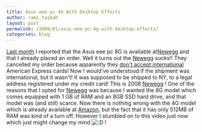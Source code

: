 ```yaml
---
title: Asus eee pc 4G With Desktop Effects
author: rami_taibah
layout: post
permalink: /2008/01/asus-eee-pc-4g-with-desktop-effects/
categories: blog
---
```

[Last month](/blog/gadgets/eee-pc-8g-at-newegg/ "Last month") I reported that the Asus eee pc 8G is available at[Newegg](http://www.newegg.com "Newegg") and that I already placed an order. Well it turns out the [Newegg](http://www.newegg.com "Newegg") sucks!! They cancelled my order because apparently they [don't accept international](http://www.newegg.com/Info/FAQDetail.aspx?Module=2&Menu=detail167%23xdetail167 "don't accept international") American Express cards! Now I would've understood if the shipment was international, but it wasn't! It was supposed to be shipped to NY, to a legal address registered under my credit card! This is 2008 [Newegg](http://www.newegg.com "Newegg") !
One of the reasons that I opted for [Newegg](http://www.newegg.com "Newegg") was because I wanted the 8G model which comes equipped with 1 GB of RAM and an 8GB SSD hard drive, and that model was (and still) scarce. Now there is nothing wrong with the 4G model which is already available at [Amazon](http://www.amazon.com/Asus-4G-Galaxy-Mobile-Internet-Preloaded/dp/B000Y33CVM/ref=pd_bbs_sr_1?ie=UTF8&s=electronics&qid=1201492502&sr=8-1 "Amazon"), but the fact that it has only 512MB of RAM was kind of a turn off. However I stumbled on to this video just now which just might change my mind ![:D](http://192.168.1.2/blog2/wp-includes/images/smilies/icon_biggrin.gif) !